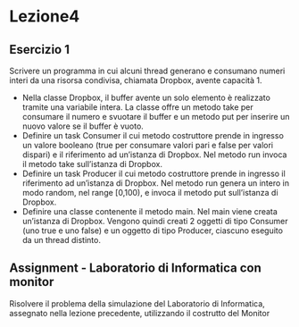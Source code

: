 # Lezione4

## Esercizio 1

Scrivere un programma in cui alcuni thread generano e consumano numeri interi da una risorsa
condivisa, chiamata Dropbox, avente capacità 1.
- Nella classe Dropbox, il buffer avente un solo elemento è realizzato tramite una variabile
intera. La classe offre un metodo take per consumare il numero e svuotare il buffer e un
metodo put per inserire un nuovo valore se il buffer è vuoto.
- Definire un task Consumer il cui metodo costruttore prende in ingresso un valore booleano
(true per consumare valori pari e false per valori dispari) e il riferimento ad un’istanza di
Dropbox. Nel metodo run invoca il metodo take sull’istanza di Dropbox.
- Definire un task Producer il cui metodo costruttore prende in ingresso il riferimento ad
un’istanza di Dropbox. Nel metodo run genera un intero in modo random, nel range
[0,100), e invoca il metodo put sull’istanza di Dropbox.
- Definire una classe contenente il metodo main. Nel main viene creata un’istanza di
Dropbox. Vengono quindi creati 2 oggetti di tipo Consumer (uno true e uno false) e un
oggetto di tipo Producer, ciascuno eseguito da un thread distinto. 

## Assignment - Laboratorio di Informatica con monitor

Risolvere il problema della simulazione del Laboratorio di Informatica, assegnato nella lezione precedente, utilizzando il costrutto del Monitor
